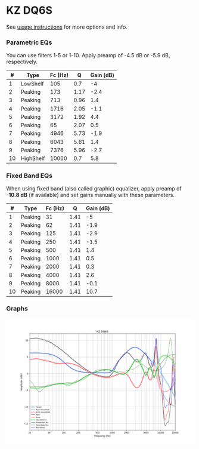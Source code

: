 # KZ DQ6S
See [usage instructions](https://github.com/jaakkopasanen/AutoEq#usage) for more options and info.

### Parametric EQs
You can use filters 1-5 or 1-10. Apply preamp of -4.5 dB or -5.9 dB, respectively.

|   # | Type      |   Fc (Hz) |    Q |   Gain (dB) |
|-----|-----------|-----------|------|-------------|
|   1 | LowShelf  |       105 | 0.7  |        -4   |
|   2 | Peaking   |       173 | 1.17 |        -2.4 |
|   3 | Peaking   |       713 | 0.96 |         1.4 |
|   4 | Peaking   |      1716 | 2.05 |        -1.1 |
|   5 | Peaking   |      3172 | 1.92 |         4.4 |
|   6 | Peaking   |        65 | 2.07 |         0.5 |
|   7 | Peaking   |      4946 | 5.73 |        -1.9 |
|   8 | Peaking   |      6043 | 5.61 |         1.4 |
|   9 | Peaking   |      7376 | 5.96 |        -2.7 |
|  10 | HighShelf |     10000 | 0.7  |         5.8 |

### Fixed Band EQs
When using fixed band (also called graphic) equalizer, apply preamp of **-10.8 dB** (if available) and set gains manually with these parameters.

|   # | Type    |   Fc (Hz) |    Q |   Gain (dB) |
|-----|---------|-----------|------|-------------|
|   1 | Peaking |        31 | 1.41 |        -5   |
|   2 | Peaking |        62 | 1.41 |        -1.9 |
|   3 | Peaking |       125 | 1.41 |        -2.9 |
|   4 | Peaking |       250 | 1.41 |        -1.5 |
|   5 | Peaking |       500 | 1.41 |         1.4 |
|   6 | Peaking |      1000 | 1.41 |         0.5 |
|   7 | Peaking |      2000 | 1.41 |         0.3 |
|   8 | Peaking |      4000 | 1.41 |         2.6 |
|   9 | Peaking |      8000 | 1.41 |        -0.1 |
|  10 | Peaking |     16000 | 1.41 |        10.7 |

### Graphs
![](./KZ%20DQ6S.png)
